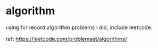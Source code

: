 # algorithm

using for record algorithm problems i did, include leetcode.

ref: https://leetcode.com/problemset/algorithms/
